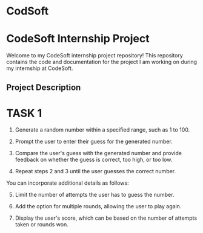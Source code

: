 # CodSoft

# CodeSoft Internship Project

Welcome to my CodeSoft internship project repository! This repository contains the code and documentation for the project I am working on during my internship at CodeSoft.

## Project Description

# TASK 1

1. Generate a random number within a specified range, such as 1 to 100.

2. Prompt the user to enter their guess for the generated number.

3. Compare the user's guess with the generated number and provide feedback on whether the guess
is correct, too high, or too low.

4. Repeat steps 2 and 3 until the user guesses the correct number.

You can incorporate additional details as follows:

5. Limit the number of attempts the user has to guess the number.
   
6. Add the option for multiple rounds, allowing the user to play again.
 
7. Display the user's score, which can be based on the number of attempts taken or rounds won.
